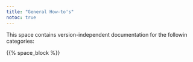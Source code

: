 ```yaml
---
title: "General How-to's"
notoc: true
---
```


This space contains version-independent documentation for the followin categories:

{{% space_block %}}
